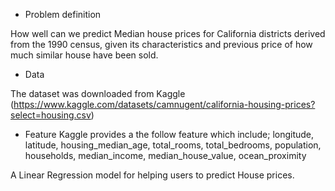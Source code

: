* Problem definition

How well can we predict Median house prices for California districts derived from the 1990 census, given its characteristics and previous price of how much similar
house have been sold.



*  Data

The dataset was downloaded from Kaggle (https://www.kaggle.com/datasets/camnugent/california-housing-prices?select=housing.csv)



* Feature 
Kaggle provides a the follow feature which include; longitude, latitude, housing_median_age, total_rooms, total_bedrooms, population, households, median_income, median_house_value, ocean_proximity


A Linear Regression model for helping users to predict House prices.
